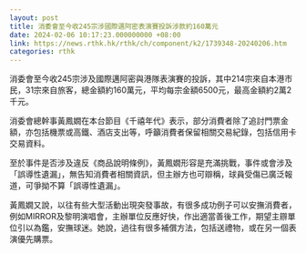 ```yaml
---
layout: post
title: 消委會至今收245宗涉國際邁阿密表演賽投訴涉款約160萬元
date: 2024-02-06 10:17:23.000000000 +08:00
link: https://news.rthk.hk/rthk/ch/component/k2/1739348-20240206.htm
categories: rthk
---
```


消委會至今收245宗涉及國際邁阿密與港隊表演賽的投訴，其中214宗來自本港市民，31宗來自旅客，總金額約160萬元，平均每宗金額6500元，最高金額約2萬2千元。

消委會總幹事黃鳳嫺在本台節目《千禧年代》表示，部分消費者除了追討門票金額，亦包括機票或高鐵、酒店支出等，呼籲消費者保留相關交易紀錄，包括信用卡交易資料。

至於事件是否涉及違反《商品說明條例》，黃鳳嫺形容是充滿挑戰，事件或會涉及「誤導性遺漏」，無告知消費者相關資訊，但主辦方也可辯稱，球員受傷已廣泛報道，可爭拗不算「誤導性遺漏」。

黃鳳嫺又說，以往有些大型活動出現突發事故，有很多成功例子可以安撫消費者，例如MIRROR及黎明演唱會，主辦單位反應好快，作出適當善後工作，期望主辧單位引以為鑑，安撫球迷。她說，過往有很多補償方法，包括送禮物，或在另一個表演優先購票。
